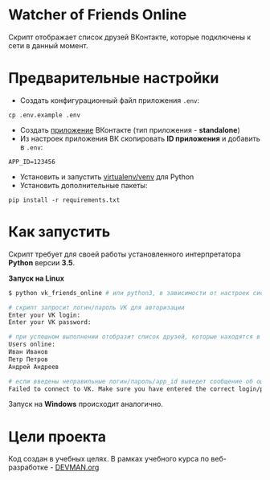 # Watcher of Friends Online

Скрипт отображает список друзей ВКонтакте, которые подключены к сети в данный момент.

# Предварительные настройки

- Создать конфигурационный файл приложения `.env`:
```
cp .env.example .env
```
- Создать [приложение](https://vk.com/editapp?act=create) ВКонтакте (тип приложения - **standalone**)
- Из настроек приложения ВК скопировать **ID приложения** и добавить в `.env`:
```
APP_ID=123456
```
- Установить и запустить [virtualenv/venv](https://devman.org/encyclopedia/pip/pip_virtualenv/) для Python
- Установить дополнительные пакеты:
```
pip install -r requirements.txt
```

# Как запустить

Скрипт требует для своей работы установленного интерпретатора **Python** версии **3.5**.

**Запуск на Linux**

```bash
$ python vk_friends_online # или python3, в зависимости от настроек системы

# скрипт запросит логин/пароль VK для авторизации
Enter your VK login:
Enter your VK password:

# при успешном выполнении отобразит список друзей, которые находятся в сети
Users online:
Иван Иванов
Петр Петров
Андрей Андреев

# если введены неправильные логин/пароль/app_id выведет сообщение об ошибке
Failed to connect to VK. Make sure you have entered the correct login/password.
```

Запуск на **Windows** происходит аналогично.

# Цели проекта

Код создан в учебных целях. В рамках учебного курса по веб-разработке - [DEVMAN.org](https://devman.org)
